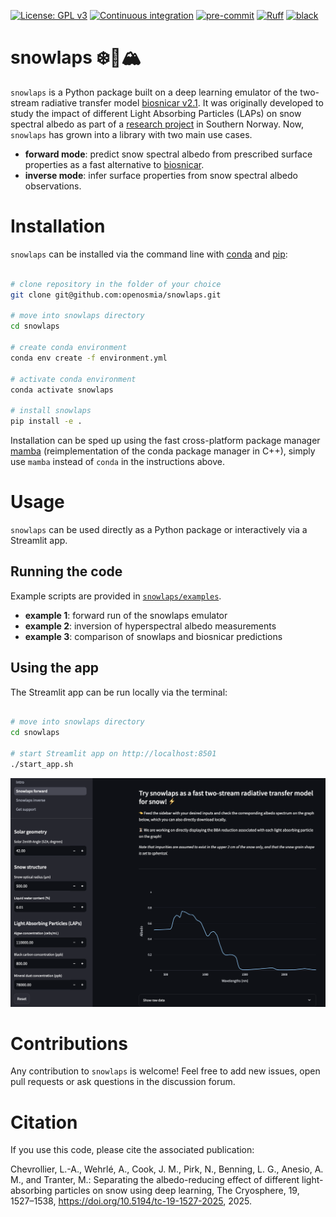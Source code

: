 [![License: GPL v3](https://img.shields.io/badge/License-GPLv3-blue.svg)](https://www.gnu.org/licenses/gpl-3.0)
[![Continuous integration](https://github.com/openosmia/snowlaps/workflows/CI/badge.svg)](https://github.com/openosmia/snowlaps/actions)
[![pre-commit](https://img.shields.io/badge/pre--commit-enabled-brightgreen?logo=pre-commit)](https://pre-commit.com/)
[![Ruff](https://img.shields.io/endpoint?url=https://raw.githubusercontent.com/astral-sh/ruff/main/assets/badge/v2.json)](https://github.com/astral-sh/ruff)
[![black](https://img.shields.io/badge/code%20style-black-000000.svg)](https://github.com/psf/black)

# snowlaps ❄️🦠🏔️

`snowlaps` is a Python package built on a deep learning emulator of
the two-stream radiative transfer model
[biosnicar v2.1](https://github.com/jmcook1186/biosnicar-py). It was originally
developed to study the impact of different Light Absorbing Particles
(LAPs) on snow spectral albedo as part of a [research
project](https://doi.org/10.5194/egusphere-2024-2583,) in Southern
Norway. Now, `snowlaps` has grown into a library with two main use
cases.

- **forward mode**: predict snow spectral albedo from prescribed surface
  properties as a fast alternative to
  [biosnicar](https://biosnicar.vercel.app/).
- **inverse mode**: infer surface properties from snow spectral albedo
  observations.

# Installation

`snowlaps` can be installed via the command line with
[conda](https://docs.conda.io/en/latest/) and
[pip](https://pip.pypa.io/en/stable/):

```bash

# clone repository in the folder of your choice
git clone git@github.com:openosmia/snowlaps.git

# move into snowlaps directory
cd snowlaps

# create conda environment
conda env create -f environment.yml

# activate conda environment
conda activate snowlaps

# install snowlaps
pip install -e .
```

Installation can be sped up using the fast cross-platform package
manager [mamba](https://mamba.readthedocs.io/en/latest/)
(reimplementation of the conda package manager in C++), simply use
`mamba` instead of `conda` in the instructions above.

# Usage

`snowlaps` can be used directly as a Python package or interactively
via a Streamlit app.

## Running the code

Example scripts are provided in
[`snowlaps/examples`](https://github.com/openosmia/snowlaps/tree/main/examples).

- **example 1**: forward run of the snowlaps emulator
- **example 2**: inversion of hyperspectral albedo measurements
- **example 3**: comparison of snowlaps and biosnicar predictions

## Using the app

The Streamlit app can be run locally via the terminal:

```bash

# move into snowlaps directory
cd snowlaps

# start Streamlit app on http://localhost:8501
./start_app.sh
```

[![Snowlaps forward screenshot](./data/assets/app_forward.png)]()

# Contributions

Any contribution to `snowlaps` is welcome! Feel free to add new issues, open pull requests or ask questions in the discussion forum.

# Citation

If you use this code, please cite the associated publication:

Chevrollier, L.-A., Wehrlé, A., Cook, J. M., Pirk, N., Benning, L. G., Anesio, A. M., and Tranter, M.: Separating the albedo-reducing effect of different light-absorbing particles on snow using deep learning, The Cryosphere, 19, 1527–1538, https://doi.org/10.5194/tc-19-1527-2025, 2025.
